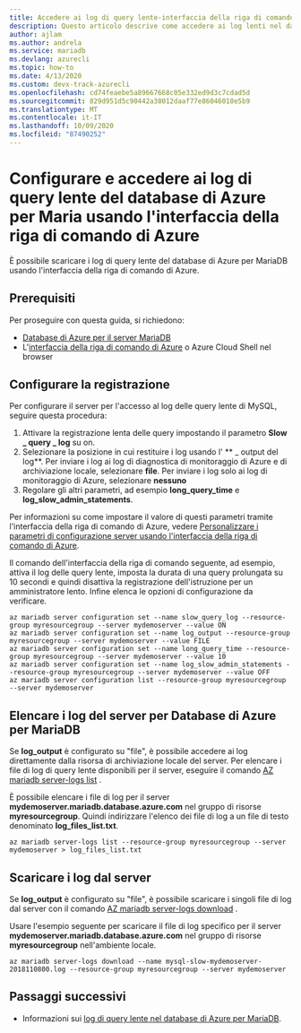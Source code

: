 ```yaml
---
title: Accedere ai log di query lente-interfaccia della riga di comando di Azure-database Azure per MariaDB
description: Questo articolo descrive come accedere ai log lenti nel database di Azure per MariaDB usando l'utilità della riga di comando dell'interfaccia della riga di comando di Azure.
author: ajlam
ms.author: andrela
ms.service: mariadb
ms.devlang: azurecli
ms.topic: how-to
ms.date: 4/13/2020
ms.custom: devx-track-azurecli
ms.openlocfilehash: cd74feaebe5a89667668c05e332ed9d3c7cdad5d
ms.sourcegitcommit: 829d951d5c90442a38012daaf77e86046018e5b9
ms.translationtype: MT
ms.contentlocale: it-IT
ms.lasthandoff: 10/09/2020
ms.locfileid: "87490252"
---
```

# <a name="configure-and-access-azure-database-for-maria-db-slow-query-logs-by-using-azure-cli"></a>Configurare e accedere ai log di query lente del database di Azure per Maria usando l'interfaccia della riga di comando di Azure

È possibile scaricare i log di query lente del database di Azure per MariaDB usando l'interfaccia della riga di comando di Azure.

## <a name="prerequisites"></a>Prerequisiti
Per proseguire con questa guida, si richiedono:
- [Database di Azure per il server MariaDB](quickstart-create-mariadb-server-database-using-azure-cli.md)
- L'[interfaccia della riga di comando di Azure](/cli/azure/install-azure-cli) o Azure Cloud Shell nel browser

## <a name="configure-logging"></a>Configurare la registrazione
Per configurare il server per l'accesso al log delle query lente di MySQL, seguire questa procedura:
1. Attivare la registrazione lenta delle query impostando il parametro **Slow \_ query \_ log** su on.
2. Selezionare la posizione in cui restituire i log usando l' ** \_ output del log**. Per inviare i log ai log di diagnostica di monitoraggio di Azure e di archiviazione locale, selezionare **file**. Per inviare i log solo ai log di monitoraggio di Azure, selezionare **nessuno**
3. Regolare gli altri parametri, ad esempio **long\_query\_time** e **log\_slow\_admin\_statements**.

Per informazioni su come impostare il valore di questi parametri tramite l'interfaccia della riga di comando di Azure, vedere [Personalizzare i parametri di configurazione server usando l'interfaccia della riga di comando di Azure](howto-configure-server-parameters-cli.md).

Il comando dell'interfaccia della riga di comando seguente, ad esempio, attiva il log delle query lente, imposta la durata di una query prolungata su 10 secondi e quindi disattiva la registrazione dell'istruzione per un amministratore lento. Infine elenca le opzioni di configurazione da verificare.
```azurecli-interactive
az mariadb server configuration set --name slow_query_log --resource-group myresourcegroup --server mydemoserver --value ON
az mariadb server configuration set --name log_output --resource-group myresourcegroup --server mydemoserver --value FILE
az mariadb server configuration set --name long_query_time --resource-group myresourcegroup --server mydemoserver --value 10
az mariadb server configuration set --name log_slow_admin_statements --resource-group myresourcegroup --server mydemoserver --value OFF
az mariadb server configuration list --resource-group myresourcegroup --server mydemoserver
```

## <a name="list-logs-for-azure-database-for-mariadb-server"></a>Elencare i log del server per Database di Azure per MariaDB
Se **log_output** è configurato su "file", è possibile accedere ai log direttamente dalla risorsa di archiviazione locale del server. Per elencare i file di log di query lente disponibili per il server, eseguire il comando [AZ mariadb server-logs list](/cli/azure/mariadb/server-logs#az-mariadb-server-logs-list) .

È possibile elencare i file di log per il server **mydemoserver.mariadb.database.azure.com** nel gruppo di risorse **myresourcegroup**. Quindi indirizzare l'elenco dei file di log a un file di testo denominato **log\_files\_list.txt**.
```azurecli-interactive
az mariadb server-logs list --resource-group myresourcegroup --server mydemoserver > log_files_list.txt
```
## <a name="download-logs-from-the-server"></a>Scaricare i log dal server
Se **log_output** è configurato su "file", è possibile scaricare i singoli file di log dal server con il comando [AZ mariadb server-logs download](/cli/azure/mariadb/server-logs#az-mariadb-server-logs-download) .

Usare l'esempio seguente per scaricare il file di log specifico per il server **mydemoserver.mariadb.database.azure.com** nel gruppo di risorse **myresourcegroup** nell'ambiente locale.
```azurecli-interactive
az mariadb server-logs download --name mysql-slow-mydemoserver-2018110800.log --resource-group myresourcegroup --server mydemoserver
```

## <a name="next-steps"></a>Passaggi successivi
- Informazioni sui [log di query lente nel database di Azure per MariaDB](concepts-server-logs.md).
